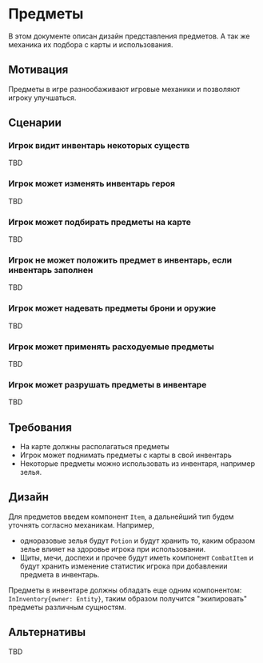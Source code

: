 # Предметы

В этом документе описан дизайн представления предметов. А так же механика их подбора с карты и использования.

## Мотивация

Предметы в игре разнообаживают игровые механики и позволяют игроку улучшаться.

## Сценарии

### Игрок видит инвентарь некоторых существ

TBD

### Игрок может изменять инвентарь героя

TBD

### Игрок может подбирать предметы на карте

TBD

### Игрок не может положить предмет в инвентарь, если инвентарь заполнен

TBD

### Игрок может надевать предметы брони и оружие

TBD

### Игрок может применять расходуемые предметы

TBD

### Игрок может разрушать предметы в инвентаре

TBD

## Требования

- На карте должны располагаться предметы
- Игрок может поднимать предметы с карты в свой инвентарь
- Некоторые предметы можно использовать из инвентаря, например зелья.

## Дизайн

Для предметов введем компонент `Item`, а дальнейший тип будем уточнять согласно механикам. Например,
- одноразовые зелья будут `Potion` и будут хранить то, каким образом зелье влияет на здоровье игрока при использовании.
- Щиты, мечи, доспехи и прочее будут иметь компонент `CombatItem` и будут хранить изменение статистик игрока при добавлении предмета в инвентарь.

Предметы в инвентаре должны обладать еще одним компонентом: `InInventory{owner: Entity}`, таким образом получится "экипировать" предметы различным сущностям.

## Альтернативы

TBD

